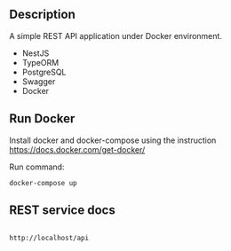 
## Description

A simple REST API application under Docker environment.
* NestJS
* TypeORM
* PostgreSQL
* Swagger
* Docker


## Run Docker

Install docker and docker-compose using the instruction https://docs.docker.com/get-docker/

Run command:

```
docker-compose up
```

## REST service docs

```Swagger

http://localhost/api
```
